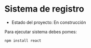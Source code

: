 <h1> Sistema de registro</h1>

- Estado del proyecto: En construcción 

Para ejecutar sistema debes pomes:

```npm install react```
